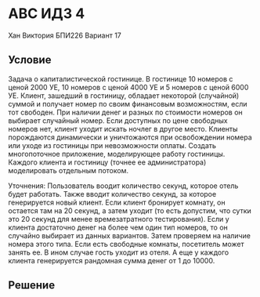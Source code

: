 # АВС ИДЗ 4
Хан Виктория БПИ226 
Вариант 17

## Условие
Задача о капиталистической гостинице. В гостинице 10 номеров с ценой 2000 УЕ, 10 номеров с ценой 4000 УЕ и 5 номеров с ценой 6000 УЕ. Клиент, зашедший в гостиницу, обладает некоторой (случайной) суммой и получает номер по своим финансовым возможностям, если тот свободен. При наличии денег и разных по стоимости номеров он выбирает случайный номер. Если доступных по цене свободных номеров нет, клиент уходит искать ночлег в другое место. Клиенты порождаются динамически и уничтожаются при освобождении номера или уходе из гостиницы при невозможности оплаты. Создать многопоточное приложение, моделирующее работу гостиницы. Каждого клиента и гостиницу (точнее ее администратора) моделировать отдельным потоком.

Уточнения: Пользователь воодит количество секунд, которое отель будет работать. Также вводит количество секунд, за которое генерируется новый клиент. Если клиент бронирует комнату, он остается там на 20 секунд, а затем уходит (то есть допустим, что сутки это 20 секунд для менее времезатратного тестирования). 
Если у клиента достаточно денег на более чем один тип номеров, то он случайно выбирает из данных вариантов. Затем проверяем на наличие номера этого типа. Если есть свободные комнаты, посетитель может занять ее. В ином случае гость уходит из отеля. 
А еще у каждого клиента генерируется рандомная сумма денег от 1 до 10000. 

## Решение
